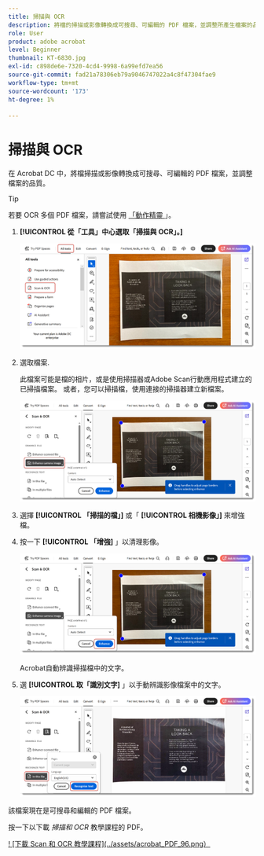 ```yaml
---
title: 掃描與 OCR
description: 將檔的掃描或影像轉換成可搜尋、可編輯的 PDF 檔案，並調整所產生檔案的品質
role: User
product: adobe acrobat
level: Beginner
thumbnail: KT-6830.jpg
exl-id: c898de6e-7320-4cd4-9998-6a99efd7ea56
source-git-commit: fad21a78306eb79a9046747022a4c8f47304fae9
workflow-type: tm+mt
source-wordcount: '173'
ht-degree: 1%

---
```


# 掃描與 OCR

在 Acrobat DC 中，將檔掃描或影像轉換成可搜尋、可編輯的 PDF 檔案，並調整檔案的品質。

>[!TIP]
>
>若要 OCR 多個 PDF 檔案，請嘗試使用 [ 「動作精靈 ](../advanced-tasks/action.md) 」。

1. **[!UICONTROL 從「工具」中心選取「掃描與 OCR」。]** 

   ![掃描步驟 1](../assets/Scan_1.png)

1. 選取檔案.

   此檔案可能是檔的相片，或是使用掃描器或Adobe Scan行動應用程式建立的已掃描檔案。 或者，您可以掃描檔，使用連接的掃描器建立新檔案。

   ![掃描步驟 2](../assets/Scan_2.png)

1. 選擇 **[!UICONTROL 「掃描的檔」]** 或「 **[!UICONTROL 相機影像」]** 來增強檔。

1. 按一下 **[!UICONTROL 「增強]** 」以清理影像。

   ![掃描步驟 3](../assets/Scan_3.png)

   Acrobat自動辨識掃描檔中的文字。

1. 選 **[!UICONTROL 取「識別文字]** 」以手動辨識影像檔案中的文字。

   ![掃描步驟 4](../assets/Scan_4.png)

該檔案現在是可搜尋和編輯的 PDF 檔案。

按一下以下載 *掃描和 OCR* 教學課程的 PDF。

[! [下載 Scan 和 OCR 教學課程](../assets/acrobat_PDF_96.png）](../assets/AcrobatDCScan.pdf)
